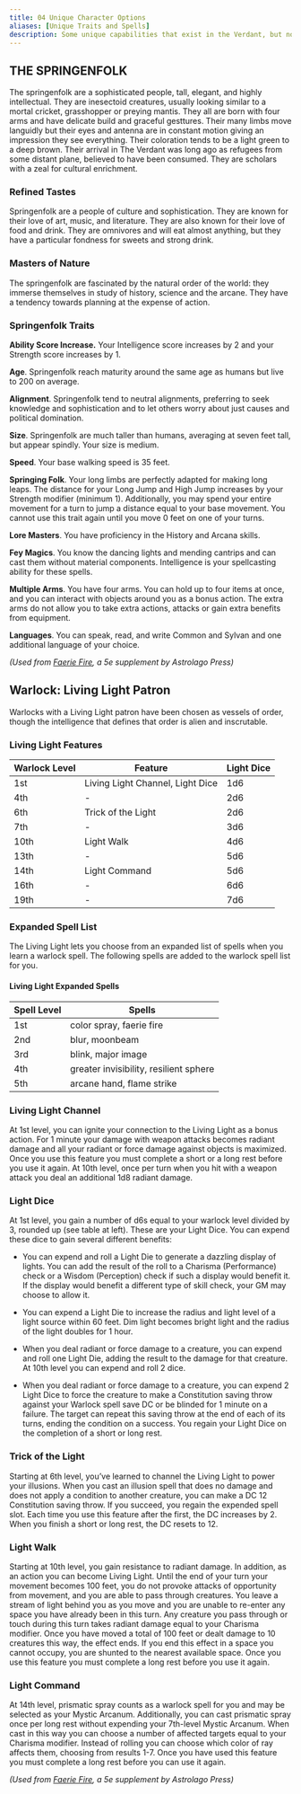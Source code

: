 ```yaml
---
title: 04 Unique Character Options
aliases: [Unique Traits and Spells]
description: Some unique capabilities that exist in the Verdant, but not standard D&D.
---
```


## THE SPRINGENFOLK

The springenfolk are a sophisticated people, tall, elegant, and highly intellectual. They are inesectoid creatures, usually looking similar to a mortal cricket, grasshopper or preying mantis. They all are born with four arms and have delicate build and graceful gesttures. Their many limbs move languidly but their eyes and antenna are in constant motion giving an impression they see everything.  Their coloration tends to be a light green to a deep brown. Their arrival in The Verdant was long ago as refugees from some distant plane, believed to have been consumed. They are scholars with a zeal for cultural enrichment.

### Refined Tastes

Springenfolk are a people of culture and sophistication. They are known for their love of art, music, and literature. They are also known for their love of food and drink. They are omnivores and will eat almost anything, but they have a particular fondness for sweets and strong drink.

### Masters of Nature

The springenfolk are fascinated by the natural order of the world: they immerse themselves in study of history, science and the arcane. They have a tendency towards planning at the expense of action.

### Springenfolk Traits

**Ability Score Increase.** Your Intelligence score increases by 2 and your Strength score increases by 1.

**Age**. Springenfolk reach maturity around the same age as humans but live to 200 on average.

**Alignment**. Springenfolk tend to neutral alignments, preferring to seek knowledge and sophistication and to let others worry about just causes and political domination.

**Size**. Springenfolk are much taller than humans, averaging at seven feet tall, but appear spindly. Your size is medium.

**Speed**. Your base walking speed is 35 feet.

**Springing Folk**. Your long limbs are perfectly adapted for making long leaps. The distance for your Long Jump and High Jump increases by your Strength modifier (minimum 1). Additionally, you may spend your entire movement for a turn to jump a distance equal to your base movement. You cannot use this trait again until you move 0 feet on one of your turns.

**Lore Masters**. You have proficiency in the History and Arcana skills.

**Fey Magics**. You know the dancing lights and mending cantrips and can cast them without material components. Intelligence is your spellcasting ability for these spells.

**Multiple Arms**. You have four arms. You can hold up to four items at once, and you can interact with objects around you as a bonus action. The extra arms do not allow you to take extra actions, attacks or gain extra benefits from equipment.

**Languages**. You can speak, read, and write Common and Sylvan and one additional language of your choice.

*(Used from [Faerie Fire](https://www.kickstarter.com/projects/astrolago/faerie-fire-a-5e-supplemental/), a 5e supplement by Astrolago Press)*

## Warlock: Living Light Patron

Warlocks with a Living Light patron have been
chosen as vessels of order, though the intelligence that
defines that order is alien and inscrutable.

### Living Light Features


| Warlock Level | Feature                  | Light Dice |
|------|-----------------------------------|------------|
| 1st  | Living Light Channel, Light Dice  | 1d6        |
| 4th  | -                                 | 2d6        |
| 6th  | Trick of the Light                | 2d6        |
| 7th  | -                                 | 3d6        |
| 10th | Light Walk                        | 4d6        |
| 13th | -                                 | 5d6        |
| 14th | Light Command                     | 5d6        |
| 16th | -                                 | 6d6        |
| 19th | -                                 | 7d6        |

### Expanded Spell List

The Living Light lets you choose from an expanded list
of spells when you learn a warlock spell. The following
spells are added to the warlock spell list for you.

#### Living Light Expanded Spells

| Spell Level | Spells                         |
|--------------|------------------------------|
| 1st | color spray, faerie fire               |
| 2nd | blur, moonbeam                         |
| 3rd | blink, major image                     |
| 4th | greater invisibility, resilient sphere |
| 5th | arcane hand, flame strike              |

### Living Light Channel

At 1st level, you can ignite your connection to the Living
Light as a bonus action. For 1 minute your damage with
weapon attacks becomes radiant damage and all your
radiant or force damage against objects is maximized.
Once you use this feature you must complete a short or
a long rest before you use it again. At 10th level, once
per turn when you hit with a weapon attack you deal an
additional 1d8 radiant damage.

### Light Dice

At 1st level, you gain a number of d6s equal to your
warlock level divided by 3, rounded up (see table at left).
These are your Light Dice. You can expend these dice to
gain several different benefits:

- You can expend and roll a Light Die to generate a
dazzling display of lights. You can add the result
of the roll to a Charisma (Performance) check or
a Wisdom (Perception) check if such a display would
benefit it. If the display would benefit a
different type of skill check, your GM may choose
to allow it.

- You can expend a Light Die to increase the radius
and light level of a light source within 60 feet.
Dim light becomes bright light and the radius of
the light doubles for 1 hour.

- When you deal radiant or force damage to a
creature, you can expend and roll one Light Die,
adding the result to the damage for that creature.
At 10th level you can expend and roll 2 dice.

- When you deal radiant or force damage to a
creature, you can expend 2 Light Dice to force
the creature to make a Constitution saving throw
against your Warlock spell save DC or be blinded
for 1 minute on a failure. The target can
repeat this saving throw at the end of each of
its turns, ending the condition on a success.
You regain your Light Dice on the completion of
a short or long rest.

### Trick of the Light

Starting at 6th level, you’ve learned to
channel the Living Light to power your
illusions. When you cast an illusion spell
that does no damage and does not apply
a condition to another creature, you
can make a DC 12 Constitution
saving throw. If you succeed, you
regain the expended spell slot.
Each time you use this feature after the
first, the DC increases by 2. When you finish
a short or long rest, the DC resets to 12.

### Light Walk

Starting at 10th level, you gain resistance to
radiant damage. In addition, as an action you
can become Living Light. Until the end of
your turn your movement becomes 100
feet, you do not provoke attacks of
opportunity from movement, and
you are able to pass through creatures.
You leave a stream of light behind you
as you move and you are unable to re-enter any space
you have already been in this turn. Any creature
you pass through or touch during this turn takes
radiant damage equal to your Charisma modifier.
Once you have moved a total of 100 feet
or dealt damage to 10 creatures this way, the
effect ends. If you end this effect in a space you
cannot occupy, you are shunted to the nearest
available space. Once you use this feature
you must complete a long rest before you use
it again.

### Light Command

At 14th level, prismatic spray counts as a warlock spell
for you and may be selected as your Mystic Arcanum.
Additionally, you can cast prismatic spray once per long
rest without expending your 7th-level Mystic Arcanum.
When cast in this way you can choose a number of
affected targets equal to your Charisma modifier.
Instead of rolling you can choose which color of ray
affects them, choosing from results 1-7. Once you have
used this feature you must complete a long rest before
you can use it again.

*(Used from [Faerie Fire](https://www.kickstarter.com/projects/astrolago/faerie-fire-a-5e-supplemental/), a 5e supplement by Astrolago Press)*
